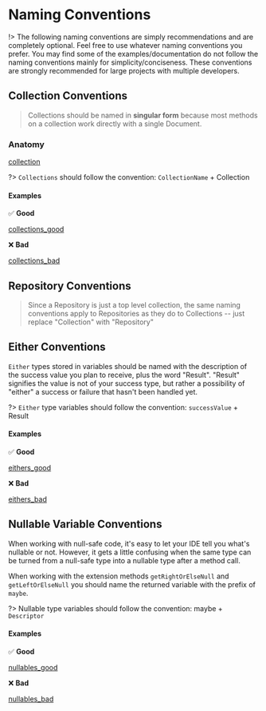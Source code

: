 # Naming Conventions

!> The following naming conventions are simply recommendations and are completely optional. Feel free to use whatever naming conventions you prefer. You may find some of the examples/documentation do not follow the naming conventions mainly for simplicity/conciseness. These conventions are strongly recommended for large projects with multiple developers.

## Collection Conventions

> Collections should be named in **singular form** because most methods on a collection work directly with a single Document.

### Anatomy

[collection](_snippets/firefuel_naming_conventions/collection_anatomy.md ':include')

?> `Collections` should follow the convention: `CollectionName` + Collection

#### Examples

✅ **Good**

[collections_good](_snippets/firefuel_naming_conventions/collection_examples_good.md ':include')

❌ **Bad**

[collections_bad](_snippets/firefuel_naming_conventions/collection_examples_bad.md ':include')

## Repository Conventions

> Since a Repository is just a top level collection, the same naming conventions apply to Repositories as they do to Collections -- just replace "Collection" with "Repository"


## Either Conventions

`Either` types stored in variables should be named with the description of the success value you plan to receive, plus the word "Result". "Result" signifies the value is not of your success type, but rather a possibility of "either" a success or failure that hasn't been handled yet.

?> `Either` type variables should follow the convention: `successValue` + Result

#### Examples

✅ **Good**

[eithers_good](_snippets/firefuel_naming_conventions/either_examples_good.md ':include')

❌ **Bad**

[eithers_bad](_snippets/firefuel_naming_conventions/either_examples_bad.md ':include')

## Nullable Variable Conventions

When working with null-safe code, it's easy to let your IDE tell you what's nullable or not. However, it gets a little confusing when the same type can be turned from a null-safe type into a nullable type after a method call.

When working with the extension methods `getRightOrElseNull` and `getLeftOrElseNull` you should name the returned variable with the prefix of `maybe`. 

?> Nullable type variables should follow the convention: maybe + `Descriptor`

#### Examples

✅ **Good**

[nullables_good](_snippets/firefuel_naming_conventions/nullable_examples_good.md ':include')

❌ **Bad**

[nullables_bad](_snippets/firefuel_naming_conventions/nullable_examples_bad.md ':include')